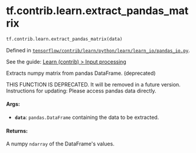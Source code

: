 <div itemscope itemtype="http://developers.google.com/ReferenceObject">
<meta itemprop="name" content="tf.contrib.learn.extract_pandas_matrix" />
</div>

# tf.contrib.learn.extract_pandas_matrix

``` python
tf.contrib.learn.extract_pandas_matrix(data)
```



Defined in [`tensorflow/contrib/learn/python/learn/learn_io/pandas_io.py`](https://www.tensorflow.org/code/tensorflow/contrib/learn/python/learn/learn_io/pandas_io.py).

See the guide: [Learn (contrib) > Input processing](../../../../../api_guides/python/contrib.learn.md#Input_processing)

Extracts numpy matrix from pandas DataFrame. (deprecated)

THIS FUNCTION IS DEPRECATED. It will be removed in a future version.
Instructions for updating:
Please access pandas data directly.

#### Args:

* <b>`data`</b>: `pandas.DataFrame` containing the data to be extracted.


#### Returns:

A numpy `ndarray` of the DataFrame's values.
